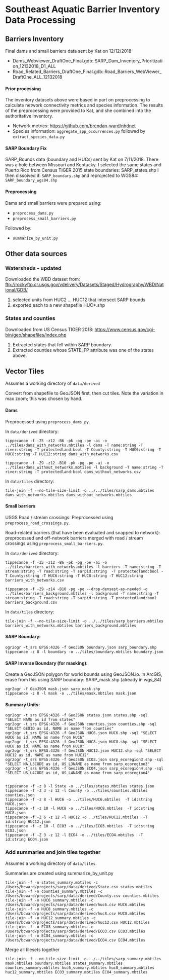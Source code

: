 # Southeast Aquatic Barrier Inventory Data Processing

## Barriers Inventory

Final dams and small barriers data sent by Kat on 12/12/2018:

-   Dams_Webviewer_DraftOne_Final.gdb::SARP_Dam_Inventory_Prioritization_12132018_D1_ALL
-   Road_Related_Barriers_DraftOne_Final.gdb::Road_Barriers_WebViewer_DraftOne_ALL_12132018

#### Prior processing

The inventory datasets above were based in part on preprocessing to calculate network connectivity metrics and species information.
The results of the preprocessing were provided to Kat, and she combined into the authoritative inventory.

-   Network metrics: https://github.com/brendan-ward/nhdnet
-   Species information: `aggregate_spp_occurrences.py` followed by `extract_species_data.py`

#### SARP Boundary Fix

SARP_Bounds data (boundary and HUCs) sent by Kat on 7/11/2018.
There was a hole between Missouri and Kentucky. I selected the same states and Puerto Rico from Census TIGER 2015 state boundaries: SARP_states.shp
I then dissolved it: `SARP_boundary.shp` and reprojected to WGS84: `SARP_boundary_wgs84.shp`

#### Preprocessing

Dams and small barriers were prepared using:

-   `preprocess_dams.py`
-   `preprocess_small_barriers.py`

Followed by:

-   `summarize_by_unit.py`

## Other data sources

### Watersheds - updated

Downloaded the WBD dataset from: ftp://rockyftp.cr.usgs.gov/vdelivery/Datasets/Staged/Hydrography/WBD/National/GDB/

1. selected units from HUC2 ... HUC12 that intersect SARP bounds
2. exported each to a new shapefile HUC\*.shp

### States and counties

Downloaded from US Census TIGER 2018: https://www.census.gov/cgi-bin/geo/shapefiles/index.php

1. Extracted states that fell within SARP boundary.
2. Extracted counties whose STATE_FP attribute was one of the states above.

## Vector Tiles

Assumes a working directory of `data/derived`

Convert from shapefile to GeoJSON first, then cut tiles. Note the variation in max zoom; this was chosen by hand.

#### Dams

Preprocessed using `preprocess_dams.py`.

In `data/derived` directory:

```
tippecanoe -f -Z5 -z12 -B6 -pk -pg -pe -ai -o ../tiles/dams_with_networks.mbtiles -l dams -T name:string -T river:string -T protectedland:bool -T County:string -T HUC6:string -T HUC8:string -T HUC12:string dams_with_networks.csv

tippecanoe -f -Z9 -z12 -B10 -pk -pg -pe -ai -o ../tiles/dams_without_networks.mbtiles -l background -T name:string -T river:string -T protectedland:bool dams_without_networks.csv
```

In `data/tiles` directory:

```
tile-join -f --no-tile-size-limit -o ../../tiles/sarp_dams.mbtiles dams_with_networks.mbtiles dams_without_networks.mbtiles
```

#### Small barriers

USGS Road / stream crossings: Preprocessed using `preprocess_road_crossings.py`.

Road-related barriers (that have been evaluated and snapped to network): preprocessed and off-network barriers merged with road / stream crossings using `preprocess_small_barriers.py`.

In `data/derived` directory:

```
tippecanoe -f -Z5 -z12 -B6 -pk -pg -pe -ai -o ../tiles/barriers_with_networks.mbtiles -l barriers -T name:string -T stream:string -T road:string -T sarpid:string  -T protectedland:bool -T County:string -T HUC6:string -T HUC8:string -T HUC12:string barriers_with_networks.csv

tippecanoe -f -Z9 -z14 -B10 -pg -pe --drop-densest-as-needed -o ../tiles/barriers_background.mbtiles -l background -T name:string -T stream:string -T road:string -T sarpid:string -T protectedland:bool barriers_background.csv
```

In `data/tiles` directory:

```
tile-join -f --no-tile-size-limit -o ../../tiles/sarp_barriers.mbtiles barriers_with_networks.mbtiles barriers_background.mbtiles
```

#### SARP Boundary:

```
ogr2ogr -t_srs EPSG:4326 -f GeoJSON boundary.json sarp_boundary.shp
tippecanoe -z 8 -l boundary -o ../tiles/boundary.mbtiles boundary.json
```

#### SARP Inverse Boundary (for masking):

Create a GeoJSON polygon for world bounds using GeoJSON.io. In ArcGIS, erase from this
using SARP boundary: SARP_mask.shp (already in wgs_84)

```
ogr2ogr -f GeoJSON mask.json sarp_mask.shp
tippecanoe -z 8 -l mask -o ../tiles/mask.mbtiles mask.json
```

#### Summary Units:

```
ogr2ogr -t_srs EPSG:4326 -f GeoJSON states.json states.shp -sql "SELECT NAME as id from states"
ogr2ogr -t_srs EPSG:4326 -f GeoJSON counties.json counties.shp -sql "SELECT GEOID as id, NAME as name from counties"
ogr2ogr -t_srs EPSG:4326 -f GeoJSON HUC6.json HUC6.shp -sql "SELECT HUC6 as id, NAME as name from HUC6"
ogr2ogr -t_srs EPSG:4326 -f GeoJSON HUC8.json HUC8.shp -sql "SELECT HUC8 as id, NAME as name from HUC8"
ogr2ogr -t_srs EPSG:4326 -f GeoJSON HUC12.json HUC12.shp -sql "SELECT HUC12 as id, NAME as name from HUC12"
ogr2ogr -t_srs EPSG:4326 -f GeoJSON ECO3.json sarp_ecoregion3.shp -sql "SELECT NA_L3CODE as id, US_L3NAME as name from sarp_ecoregion3"
ogr2ogr -t_srs EPSG:4326 -f GeoJSON ECO4.json sarp_ecoregion4.shp -sql "SELECT US_L4CODE as id, US_L4NAME as name from sarp_ecoregion4"


tippecanoe -f -z 8 -l State -o ../tiles/states.mbtiles states.json
tippecanoe -f -Z 3 -z 12 -l County -o ../tiles/counties.mbtiles counties.json
tippecanoe -f -z 8 -l HUC6 -o ../tiles/HUC6.mbtiles  -T id:string HUC6.json
tippecanoe -f -z 10 -l HUC8 -o ../tiles/HUC8.mbtiles  -T id:string HUC8.json
tippecanoe -f -Z 6 -z 12 -l HUC12 -o ../tiles/HUC12.mbtiles  -T id:string HUC12.json
tippecanoe -f -z 10 -l ECO3 -o ../tiles/ECO3.mbtiles  -T id:string ECO3.json
tippecanoe -f -Z 3 -z 12 -l ECO4 -o ../tiles/ECO4.mbtiles  -T id:string ECO4.json
```

### Add summaries and join tiles together

Assumes a working directory of `data/tiles`.

Summaries are created using summarize_by_unit.py

```
tile-join -f -o states_summary.mbtiles -c /Users/bcward/projects/sarp/data/derived/State.csv states.mbtiles
tile-join -f -o counties_summary.mbtiles -c /Users/bcward/projects/sarp/data/derived/County.csv counties.mbtiles
tile-join -f -o HUC6_summary.mbtiles -c /Users/bcward/projects/sarp/data/derived/huc6.csv HUC6.mbtiles
tile-join -f -o HUC8_summary.mbtiles -c /Users/bcward/projects/sarp/data/derived/huc8.csv HUC8.mbtiles
tile-join -f -o HUC12_summary.mbtiles -c /Users/bcward/projects/sarp/data/derived/huc12.csv HUC12.mbtiles
tile-join -f -o ECO3_summary.mbtiles -c /Users/bcward/projects/sarp/data/derived/ECO3.csv ECO3.mbtiles
tile-join -f -o ECO4_summary.mbtiles -c /Users/bcward/projects/sarp/data/derived/ECO4.csv ECO4.mbtiles
```

Merge all tilesets together

```
tile-join -f --no-tile-size-limit -o ../../tiles/sarp_summary.mbtiles mask.mbtiles boundary.mbtiles states_summary.mbtiles counties_summary.mbtiles huc6_summary.mbtiles huc8_summary.mbtiles huc12_summary.mbtiles ECO3_summary.mbtiles ECO4_summary.mbtiles
```
